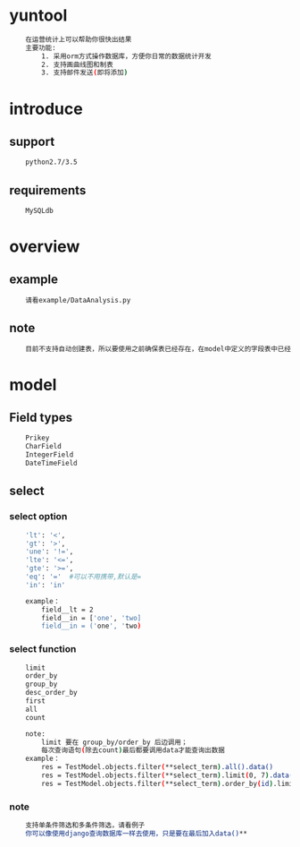# yuntool
``` bash
    在运营统计上可以帮助你很快出结果
    主要功能:
        1. 采用orm方式操作数据库，方便你日常的数据统计开发
        2. 支持画曲线图和制表
        3. 支持邮件发送(即将添加)
```

# introduce
## support
``` bash
    python2.7/3.5
```

## requirements
``` bash
    MySQLdb
```
# overview
## example
``` bash
    请看example/DataAnalysis.py
```

## note
``` bash
    目前不支持自动创建表，所以要使用之前确保表已经存在，在model中定义的字段表中已经存在
```

# model
## Field types
``` bash
    Prikey
    CharField
    IntegerField
    DateTimeField
```

## select
### select option
``` bash
    'lt': '<',
    'gt': '>',
    'une': '!=',
    'lte': '<=',
    'gte': '>=',
    'eq': '='  #可以不用携带,默认是=
    'in': 'in'

    example：
        field__lt = 2
        field__in = ['one', 'two]
        field__in = ('one', 'two)
```

### select function
``` bash
    limit
    order_by
    group_by
    desc_order_by
    first
    all
    count

    note:
        limit 要在 group_by/order_by 后边调用；
        每次查询语句(除去count)最后都要调用data才能查询出数据
    example：
        res = TestModel.objects.filter(**select_term).all().data()
        res = TestModel.objects.filter(**select_term).limit(0, 7).data()
        res = TestModel.objects.filter(**select_term).order_by(id).limit(0, 7).data()
```

### note
``` bash
    支持单条件筛选和多条件筛选，请看例子
    你可以像使用django查询数据库一样去使用，只是要在最后加入data()**
```
